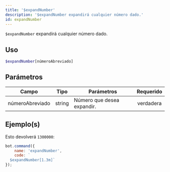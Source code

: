 ```yaml
---
title: '$expandNumber'
description: '$expandNumber expandirá cualquier número dado.'
id: expandNumber
---
```


`$expandNumber` expandirá cualquier número dado.

## Uso

```php
$expandNumber[númeroAbreviado]
```

## Parámetros

| Campo           | Tipo   | Parámetros                 | Requerido |
| --------------- | ------ | -------------------------- |:---------:|
| númeroAbreviado | string | Número que desea expandir. | verdadera |

## Ejemplo(s)

Esto devolverá `1300000`:

```javascript
bot.command({
    name: 'expandNumber',
    code: `
  $expandNumber[1.3m]`
});
```
